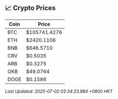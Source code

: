 ## 📈 Crypto Prices

| Coin | Price |
| ---- | ----- |
| BTC | $105741.4276 |
| ETH | $2420.1106 |
| BNB | $646.5710 |
| CRV | $0.5035 |
| ARB | $0.3275 |
| OKB | $49.0764 |
| DOGE | $0.1586 |

_Last Updated: 2025-07-02 03:34:23.984 +0800 HKT_